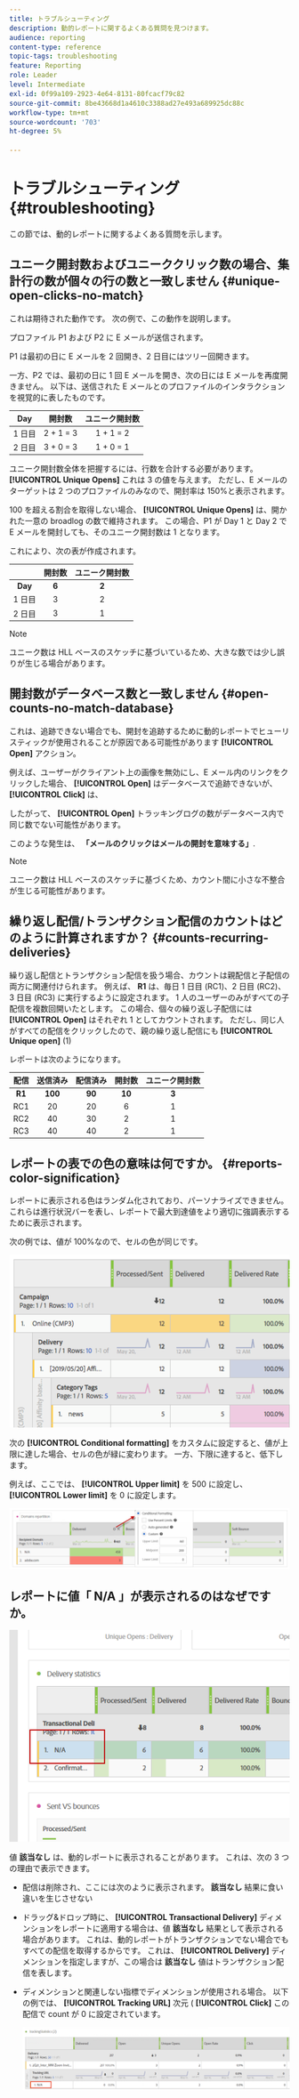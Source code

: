```yaml
---
title: トラブルシューティング
description: 動的レポートに関するよくある質問を見つけます。
audience: reporting
content-type: reference
topic-tags: troubleshooting
feature: Reporting
role: Leader
level: Intermediate
exl-id: 0f99a109-2923-4e64-8131-80fcacf79c82
source-git-commit: 8be43668d1a4610c3388ad27e493a689925dc88c
workflow-type: tm+mt
source-wordcount: '703'
ht-degree: 5%

---
```


# トラブルシューティング{#troubleshooting}

この節では、動的レポートに関するよくある質問を示します。

## ユニーク開封数およびユニーククリック数の場合、集計行の数が個々の行の数と一致しません {#unique-open-clicks-no-match}

これは期待された動作です。
次の例で、この動作を説明します。

プロファイル P1 および P2 に E メールが送信されます。

P1 は最初の日に E メールを 2 回開き、2 日目にはツリー回開きます。

一方、P2 では、最初の日に 1 回 E メールを開き、次の日には E メールを再度開きません。
以下は、送信された E メールとのプロファイルのインタラクションを視覚的に表したものです。

<table> 
 <thead> 
  <tr> 
   <th align="center"> <strong>Day</strong> <br /> </th> 
   <th align="center"> <strong>開封数</strong> <br /> </th> 
   <th align="center"> <strong>ユニーク開封数</strong> <br /> </th> 
  </tr> 
 </thead> 
 <tbody> 
  <tr> 
   <td align="center"> 1 日目<br /> </td> 
   <td align="center"> 2 + 1 = 3<br /> </td> 
   <td align="center"> 1 + 1 = 2<br /> </td> 
  </tr> 
  <tr> 
   <td align="center"> 2 日目<br /> </td> 
   <td align="center"> 3 + 0 = 3<br /> </td> 
   <td align="center"> 1 + 0 = 1<br /> </td> 
  </tr>
 </tbody> 
</table>

ユニーク開封数全体を把握するには、行数を合計する必要があります。 **[!UICONTROL Unique Opens]** これは 3 の値を与えます。 ただし、E メールのターゲットは 2 つのプロファイルのみなので、開封率は 150%と表示されます。

100 を超える割合を取得しない場合、 **[!UICONTROL Unique Opens]** は、開かれた一意の broadlog の数で維持されます。 この場合、P1 が Day 1 と Day 2 で E メールを開封しても、そのユニーク開封数は 1 となります。

これにより、次の表が作成されます。

<table> 
 <thead> 
  <tr> 
   <th align="center"> <strong></strong> <br /> </th> 
   <th align="center"> <strong>開封数</strong> <br /> </th> 
   <th align="center"> <strong>ユニーク開封数</strong> <br /> </th> 
  </tr> 
 </thead> 
 <tbody> 
  <tr> 
   <td align="center"> <strong> Day </strong><br /> </td> 
   <td align="center"> <strong> 6 </strong><br /> </td> 
   <td align="center"> <strong> 2</strong><br /> </td>
  </tr> 
  <tr> 
   <td align="center"> 1 日目<br /> </td> 
   <td align="center"> 3<br /> </td> 
   <td align="center"> 2<br /> </td>
  </tr> 
  <tr> 
   <td align="center"> 2 日目<br /> </td> 
   <td align="center"> 3<br /> </td> 
   <td align="center"> 1<br /> </td> 
  </tr> 
 </tbody> 
</table>

>[!NOTE]
>
>ユニーク数は HLL ベースのスケッチに基づいているため、大きな数では少し誤りが生じる場合があります。

## 開封数がデータベース数と一致しません {#open-counts-no-match-database}

これは、追跡できない場合でも、開封を追跡するために動的レポートでヒューリスティックが使用されることが原因である可能性があります **[!UICONTROL Open]** アクション。

例えば、ユーザーがクライアント上の画像を無効にし、E メール内のリンクをクリックした場合、 **[!UICONTROL Open]** はデータベースで追跡できないが、 **[!UICONTROL Click]** は、

したがって、 **[!UICONTROL Open]** トラッキングログの数がデータベース内で同じ数でない可能性があります。

このような発生は、 **「メールのクリックはメールの開封を意味する」**.

>[!NOTE]
>
>ユニーク数は HLL ベースのスケッチに基づくため、カウント間に小さな不整合が生じる可能性があります。

## 繰り返し配信/トランザクション配信のカウントはどのように計算されますか？ {#counts-recurring-deliveries}

繰り返し配信とトランザクション配信を扱う場合、カウントは親配信と子配信の両方に関連付けられます。
例えば、 **R1** は、毎日 1 日目 (RC1)、2 日目 (RC2)、3 日目 (RC3) に実行するように設定されます。
1 人のユーザーのみがすべての子配信を複数回開いたとします。 この場合、個々の繰り返し子配信には **[!UICONTROL Open]** はそれぞれ 1 としてカウントされます。
ただし、同じ人がすべての配信をクリックしたので、親の繰り返し配信にも **[!UICONTROL Unique open]** (1)

レポートは次のようになります。

<table> 
 <thead> 
  <tr> 
   <th align="center"> <strong>配信</strong> <br /> </th> 
   <th align="center"> <strong>送信済み</strong> <br /> </th> 
   <th align="center"> <strong>配信済み</strong> <br /> </th>
   <th align="center"> <strong>開封数</strong> <br /> </th> 
   <th align="center"> <strong>ユニーク開封数</strong> <br /> </th>
  </tr> 
 </thead> 
 <tbody> 
  <tr> 
   <td align="center"> <strong>R1</strong><br/> </td> 
   <td align="center"> <strong>100</strong><br/> </td> 
   <td align="center"> <strong>90</strong><br/> </td> 
   <td align="center"> <strong>10</strong><br/> </td> 
   <td align="center"> <strong>3</strong><br/> </td> 
  </tr> 
  <tr> 
   <td align="center"> RC1<br/> </td> 
   <td align="center"> 20<br /> </td> 
   <td align="center"> 20<br /> </td> 
   <td align="center"> 6<br /> </td> 
   <td align="center"> 1<br /> </td> 
  </tr>
    <tr> 
   <td align="center"> RC2<br /> </td> 
   <td align="center"> 40<br /> </td> 
   <td align="center"> 30<br /> </td> 
   <td align="center"> 2<br /> </td> 
   <td align="center"> 1<br /> </td> 
  </tr> 
    <tr> 
   <td align="center"> RC3<br /> </td> 
   <td align="center"> 40<br /> </td> 
   <td align="center"> 40<br /> </td> 
   <td align="center"> 2<br /> </td> 
   <td align="center"> 1<br /> </td> 
  </tr> 
 </tbody> 
</table>

## レポートの表での色の意味は何ですか。 {#reports-color-signification}

レポートに表示される色はランダム化されており、パーソナライズできません。 これらは進行状況バーを表し、レポートで最大到達値をより適切に強調表示するために表示されます。

次の例では、値が 100%なので、セルの色が同じです。

![](assets/troubleshooting_1.png)

次の **[!UICONTROL Conditional formatting]** をカスタムに設定すると、値が上限に達した場合、セルの色が緑に変わります。 一方、下限に達すると、低下します。

例えば、ここでは、 **[!UICONTROL Upper limit]** を 500 に設定し、 **[!UICONTROL Lower limit]** を 0 に設定します。

![](assets/troubleshooting_2.png)

## レポートに値「 N/A 」が表示されるのはなぜですか。

![](assets/troubleshooting_3.png)

値 **該当なし** は、動的レポートに表示されることがあります。 これは、次の 3 つの理由で表示できます。

* 配信は削除され、ここには次のように表示されます。 **該当なし** 結果に食い違いを生じさせない
* ドラッグ&amp;ドロップ時に、 **[!UICONTROL Transactional Delivery]** ディメンションをレポートに適用する場合は、値 **該当なし** 結果として表示される場合があります。 これは、動的レポートがトランザクションでない場合でもすべての配信を取得するからです。 これは、 **[!UICONTROL Delivery]** ディメンションを指定しますが、この場合は **該当なし** 値はトランザクション配信を表します。
* ディメンションと関連しない指標でディメンションが使用される場合。 以下の例では、 **[!UICONTROL Tracking URL]** 次元 ( **[!UICONTROL Click]** この配信で count が 0 に設定されています。

   ![](assets/troubleshooting_4.png)

